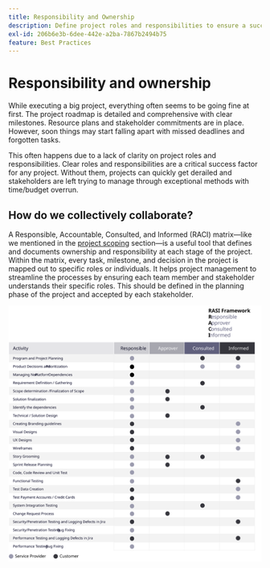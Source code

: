 ```yaml
---
title: Responsibility and Ownership
description: Define project roles and responsibilities to ensure a successful Adobe Commerce implementation.
exl-id: 206b6e3b-6dee-442e-a2ba-7867b2494b75
feature: Best Practices
---
```

# Responsibility and ownership

While executing a big project, everything often seems to be going fine at first. The project roadmap is detailed and comprehensive with clear milestones. Resource plans and stakeholder commitments are in place. However, soon things may start falling apart with missed deadlines and forgotten tasks.

This often happens due to a lack of clarity on project roles and responsibilities. Clear roles and responsibilities are a critical success factor for any project. Without them, projects can quickly get derailed and stakeholders are left trying to manage through exceptional methods with time/budget overrun.


## How do we collectively collaborate?

A Responsible, Accountable, Consulted, and Informed (RACI) matrix—like we mentioned in the [project scoping](../project-scope/deliverables.md) section—is a useful tool that defines and documents ownership and responsibility at each stage of the project. Within the matrix, every task, milestone, and decision in the project is mapped out to specific roles or individuals. It helps project management to streamline the processes by ensuring each team member and stakeholder understands their specific roles. This should be defined in the planning phase of the project and accepted by each stakeholder.

![Table describing the RACI framework](../../assets/playbooks/raci.svg)

